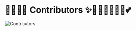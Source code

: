 # 🧚🏻‍♀️✨ Contributors ✨🧚🏻‍♀️🦄🔮🏰💕

![Contributors](https://contrib.rocks/image?repo=matriarx/i18n-react)
